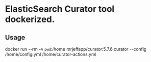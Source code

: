# ElasticSearch Curator tool dockerized.

## Usage
docker run --rm -v `pwd`:/home mrjeffapp/curator:5.7.6 curator --config /home/config.yml /home/curator-actions.yml

